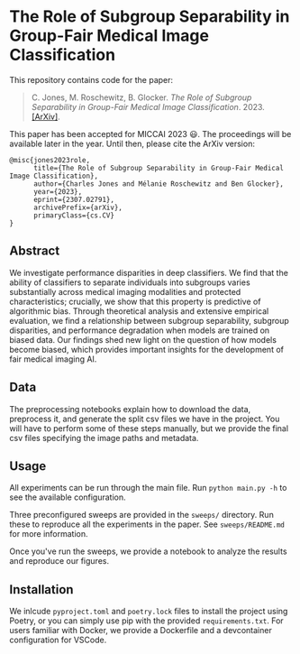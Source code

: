 # The Role of Subgroup Separability in Group-Fair Medical Image Classification

This repository contains code for the paper:
> C. Jones, M. Roschewitz, B. Glocker. _The Role of Subgroup Separability in Group-Fair Medical Image Classification_. 2023. [[ArXiv]](https://arxiv.org/abs/2307.02791).

This paper has been accepted for MICCAI 2023 :smiley:. The proceedings will be available later in the year. Until then, please cite the ArXiv version:
```
@misc{jones2023role,
      title={The Role of Subgroup Separability in Group-Fair Medical Image Classification}, 
      author={Charles Jones and Mélanie Roschewitz and Ben Glocker},
      year={2023},
      eprint={2307.02791},
      archivePrefix={arXiv},
      primaryClass={cs.CV}
}
```

## Abstract

We investigate performance disparities in deep classifiers. We find that the ability of classifiers to separate individuals into subgroups varies substantially across medical imaging modalities and protected characteristics; crucially, we show that this property is predictive of algorithmic bias. Through theoretical analysis and extensive empirical evaluation, we find a relationship between subgroup separability, subgroup disparities, and performance degradation when models are trained on biased data. Our findings shed new light on the question of how models become biased, which provides important insights for the development of fair medical imaging AI.

## Data

The preprocessing notebooks explain how to download the data, preprocess it, and generate the split csv files we have in the project. You will have to perform some of these steps manually, but we provide the final csv files specifying the image paths and metadata.

## Usage

All experiments can be run through the main file. Run `python main.py -h` to see the available configuration.

Three preconfigured sweeps are provided in the `sweeps/` directory. Run these to reproduce all the experiments in the paper. See `sweeps/README.md` for more information.

Once you've run the sweeps, we provide a notebook to analyze the results and reproduce our figures.

## Installation

We inlcude `pyproject.toml` and `poetry.lock` files to install the project using Poetry, or you can simply use pip with the provided `requirements.txt`. For users familiar with Docker, we provide a Dockerfile and a devcontainer configuration for VSCode.
